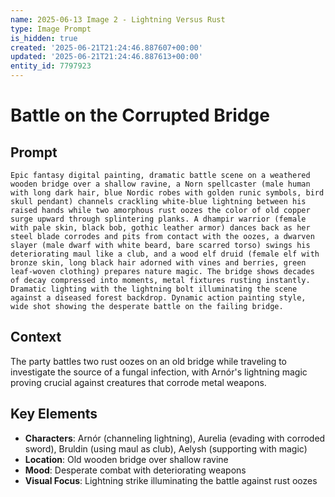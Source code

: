 ```yaml
---
name: 2025-06-13 Image 2 - Lightning Versus Rust
type: Image Prompt
is_hidden: true
created: '2025-06-21T21:24:46.887607+00:00'
updated: '2025-06-21T21:24:46.887613+00:00'
entity_id: 7797923
---
```


# Battle on the Corrupted Bridge

## Prompt

```
Epic fantasy digital painting, dramatic battle scene on a weathered wooden bridge over a shallow ravine, a Norn spellcaster (male human with long dark hair, blue Nordic robes with golden runic symbols, bird skull pendant) channels crackling white-blue lightning between his raised hands while two amorphous rust oozes the color of old copper surge upward through splintering planks. A dhampir warrior (female with pale skin, black bob, gothic leather armor) dances back as her steel blade corrodes and pits from contact with the oozes, a dwarven slayer (male dwarf with white beard, bare scarred torso) swings his deteriorating maul like a club, and a wood elf druid (female elf with bronze skin, long black hair adorned with vines and berries, green leaf-woven clothing) prepares nature magic. The bridge shows decades of decay compressed into moments, metal fixtures rusting instantly. Dramatic lighting with the lightning bolt illuminating the scene against a diseased forest backdrop. Dynamic action painting style, wide shot showing the desperate battle on the failing bridge.
```

## Context

The party battles two rust oozes on an old bridge while traveling to investigate the source of a fungal infection, with Arnór's lightning magic proving crucial against creatures that corrode metal weapons.

## Key Elements

- **Characters**: Arnór (channeling lightning), Aurelia (evading with corroded sword), Bruldin (using maul as club), Aelysh (supporting with magic)
- **Location**: Old wooden bridge over shallow ravine
- **Mood**: Desperate combat with deteriorating weapons
- **Visual Focus**: Lightning strike illuminating the battle against rust oozes